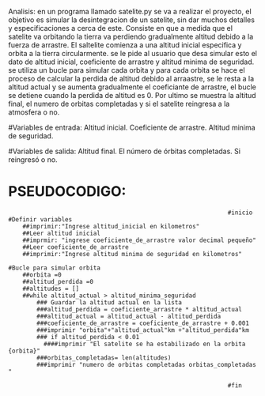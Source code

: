Analisis: en un programa llamado satelite.py se va a realizar el proyecto, el objetivo es simular la desintegracion de un satelite, sin dar muchos detalles y especificaciones a cerca de este. Consiste en que a medida que el satelite va orbitando la tierra va perdiendo gradualmente altitud debido a la fuerza de arrastre. El saltelite comienza a una altitud inicial especifica y orbita a la tierra circularmente. se le pide al usuario que desa simular esto el dato de altitud inicial, coeficiente de arrastre y altitud minima de seguridad. se utiliza un bucle para simular cada orbita y para cada orbita se hace el proceso de calcular la perdida de altitud debido al arraastre, se le resta a la altitud actual y se aumenta gradualmente el coeficiante de arrastre, el bucle se detiene cuando la perdida de altitud es 0. Por ultimo se muestra la altitud final, el numero de orbitas completadas y si el satelite reingresa a la atmosfera o no.

#Variables de entrada: Altitud inicial. Coeficiente de arrastre. Altitud minima de seguridad.

#Variables de salida: Altitud final. El número de órbitas completadas. Si reingresó o no.

# PSEUDOCODIGO:

                                                                  #inicio
    #Definir variables
        ##imprimir:"Ingrese altitud_inicial en kilometros"
        ##Leer altitud inicial
        ##imprmir: "ingrese coeficiente_de_arrastre valor decimal pequeño"
        ##Leer coeficiente_de_arrastre
        ##imprimir:"Ingrese altitud minima de seguridad en kilometros"
        
    #Bucle para simular orbita
        ##orbita =0
        ##altitud_perdida =0
        ##altitudes = []
        ##while altitud_actual > altitud_minima_seguridad
            ### Guardar la altitud actual en la lista
            ###altitud_perdida = coeficiente_arrastre * altitud_actual
            ###altitud_actual = altitud_actual - altitud_perdida
            ###coeficiente_de_arrastre = coeficiente_de_arrastre + 0.001
            ###imprimir "orbita"+"altitud_actual"km +"altitud_perdida"km
            ### if altitud_perdida < 0.01
              ####imprimir "El satelite se ha estabilizado en la orbita {orbita}"
            ###orbitas_completadas= len(altitudes)
            ###imprimir "numero de orbitas completadas orbitas_completadas " 
          
                                                                  #fin

